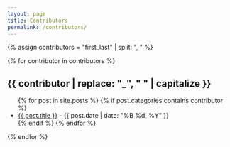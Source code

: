```yaml
---
layout: page
title: Contributors
permalink: /contributors/
---
```




{% assign contributors = "first_last" | split: ", " %}

{% for contributor in contributors %}
## {{ contributor | replace: "_", " " | capitalize }}

<ul>
  {% for post in site.posts %}
    {% if post.categories contains contributor %}
      <li>
        <a href="{{ post.url }}">{{ post.title }}</a> - {{ post.date | date: "%B %d, %Y" }}
      </li>
    {% endif %}
  {% endfor %}
</ul>

{% endfor %}
